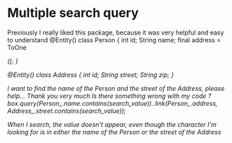 
# Multiple search query

Previously I really liked this package, because it was very helpful and easy to understand
@Entity()
class Person {
    int id;
    String name;
    final address = ToOne<Address>();
}

@Entity()
class Address {
    int id;
    String street;
    String zip;
}

I want to find the name of the Person and the street of the Address, please help...
Thank you very much
Is there something wrong with my code ?
box.query(Person_.name.contains(search_value))..link(Person_.address, Address_.street.contains(search_value));

When I search, the value doesn't appear, even though the character I'm looking for is in either the name of the Person or the street of the Address

        